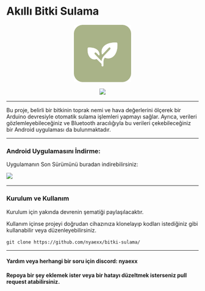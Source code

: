 # Akıllı Bitki Sulama
<p align="center">
  <img src="https://github.com/nyaexx/bitki-sulama/blob/main/.github/bitkisulamalogo.png" width="150px">
</p>


<p align="center">
  <a href="https://github.com/nyaexx/bitki-sulama/releases">
    <img src="https://img.shields.io/github/downloads/nyaexx/bitki-sulama/total.svg?label=Toplam%20indirmeler">
  </a>
</p>

---
Bu proje, belirli bir bitkinin toprak nemi ve hava değerlerini ölçerek bir Arduino devresiyle otomatik sulama işlemleri yapmayı sağlar. Ayrıca, verileri gözlemleyebileceğiniz ve Bluetooth aracılığıyla bu verileri çekebileceğiniz bir Android uygulaması da bulunmaktadır.

---
### Android Uygulamasını İndirme:

Uygulamanın Son Sürümünü buradan indirebilirsiniz:

[![](https://img.shields.io/badge/Bitki%20Sulama-n1.0-blue)](https://github.com/nyaexx/bitki-sulama/releases/tag/n1.0)


---



### Kurulum ve Kullanım
Kurulum için yakında devrenin şematiği paylaşılacaktır.

Kullanım içinse projeyi doğrudan cihazınıza klonelayıp kodları istediğiniz gibi kullanabilir veya düzenleyebilirsiniz.
```plaintext
git clone https://github.com/nyaexx/bitki-sulama/
```

---

#### Yardım veya herhangi bir soru için discord: nyaexx
#### Repoya bir şey eklemek ister veya bir hatayı düzeltmek isterseniz pull request atabilirsiniz.

